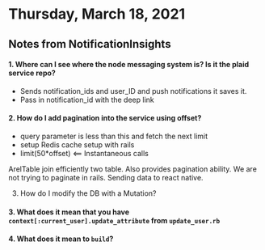 # Thursday, March 18, 2021


## Notes from NotificationInsights
#### 1. Where can I see where the node messaging system is? Is it the plaid service repo?
* Sends notification_ids and user_ID and push notifications it saves it.
* Pass in notification_id with the deep link

#### 2. How do I add pagination into the service using offset?
* query parameter is less than this and fetch the next limit
* setup Redis cache setup with rails
* limit(50*offset) <== Instantaneous calls

ArelTable join efficiently two table. Also provides pagination ability. We are not trying to paginate in rails. Sending data to react native.

3. How do I modify the DB with a Mutation?

#### 3. What does it mean that you have `context[:current_user].update_attribute` from `update_user.rb`

#### 4. What does it mean to `build`?


